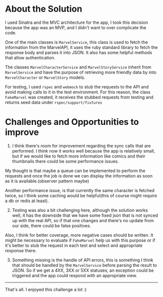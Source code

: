 # About the Solution

I used Sinatra and the MVC architecture for the app, I took this decision because
the app was an MVP, and I didn't want to over complicate the code.

One of the main classes is `MarvelService`, this class is used to fetch the information
from the MarvelAPI, it uses the ruby standard library to fetch the response body and parses it
into JSON. It also has some helpful methods that allow authentication.

The classes `MarvelCharacterService` and `MarvelStoryService` inherit from `MarvelService` and
have the purpose of retrieving more friendly data by into `MarvelCharacter` or `MarvelStory` models.

For testing, I used `rspec` and `webmock` to stub the requests to the API and avoid
making calls to it in the test environment. For this reason, the class `FakeMarvel` was created,
it receives the stubbed requests from testing and returns seed data under `rspec/support/fixtures`

# Challenges and Opportunities to improve

1. I think there's room for improvement regarding the sync calls that are performed. I think now it
works well because the app is relatively small, but if we would like to fetch more information like
comics and their thumbnails there could be some performance issues.

My thought is that maybe a queue can be implemented to perform the requests and once the job is done
we can display the information as soon as it is available.(observer pattern maybe)

Another performance issue, is that currently the same character is fetched twice, so I think some
caching would be helpful(this of course might require a db or redis at least).

2. Testing was also a bit challenging here, although the solution works well, it has the
downside that we have some fixed json that is not synced up with the real API, so if that one changes
and there's no update from our side, there could be false positives.

Also, I think for better coverage, more negative cases should be written. It might be necessary to
evaluate if `FakeMarvel` help us with this purpose or if it's better to stub the request in each
test and select and appropriate response there.

3. Something missing is the handle of API errors, this is something I think that should be handled
by the `MarvelService` before parsing the result to JSON.
So if we get a 4XX, 3XX or 5XX statuses, an exception could be triggered and the app could respond with an appropriate view.

---

That's all. I enjoyed this challenge a lot :)
